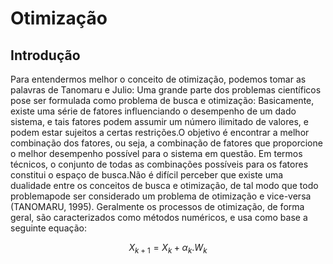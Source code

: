 <script src="https://polyfill.io/v3/polyfill.min.js?features=es6"></script> 
<script id="MathJax-script" async src="https://cdn.jsdelivr.net/npm/mathjax@3/es5/tex-mml-chtml.js"></script>


<h1>Otimização</h1>

<h2>Introdução</h2>

Para entendermos melhor o conceito de otimização, podemos tomar as palavras de Tanomaru e Julio:
Uma grande parte dos problemas científicos pose ser formulada como problema de busca e otimização: Basicamente, existe uma série de fatores influenciando o desempenho
de um dado sistema, e tais fatores podem assumir um número ilimitado de valores, e podem estar sujeitos a certas restrições.O objetivo é encontrar a melhor combinação
dos fatores, ou seja, a combinação de fatores que proporcione o melhor desempenho possível para o sistema em questão.
Em termos técnicos, o conjunto de todas as combinações possíveis para os fatores constitui o espaço de busca.Não é difícil perceber que existe uma dualidade entre os conceitos de busca e otimização, de tal modo que todo problemapode ser considerado um problema de otimização e vice-versa (TANOMARU, 1995).
Geralmente os processos de otimização, de forma geral, são caracterizados como métodos numéricos, e usa como base a seguinte equação:

$$
X_{k+1} = X_{k} + \alpha_{k}.W_{k}
$$


